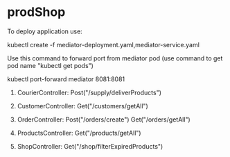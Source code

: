 # prodShop

To deploy application use:

kubectl create -f mediator-deployment.yaml,mediator-service.yaml

Use this command to forward port from mediator pod (use command to get pod name "kubectl get pods")

kubectl port-forward mediator 8081:8081

1. CourierController:
  Post("/supply/deliverProducts")

2. CustomerController:
  Get("/customers/getAll")
  
3. OrderController:
  Post("/orders/create")
  Get("/orders/getAll")
  
4. ProductsController:
  Get("/products/getAll")
  
5. ShopController:
  Get("/shop/filterExpiredProducts")
